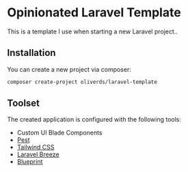 # Opinionated Laravel Template

This is a template I use when starting a new Laravel project..

## Installation

You can create a new project via composer:

```bash
composer create-project oliverds/laravel-template
```

## Toolset

The created application is configured with the following tools:

- Custom UI Blade Components
- [Pest](https://pestphp.com)
- [Tailwind CSS](https://tailwindcss.com)
- [Laravel Breeze](https://laravel.com/docs/10.x/starter-kits#laravel-breeze)
- [Blueprint](https://blueprint.laravelshift.com)
